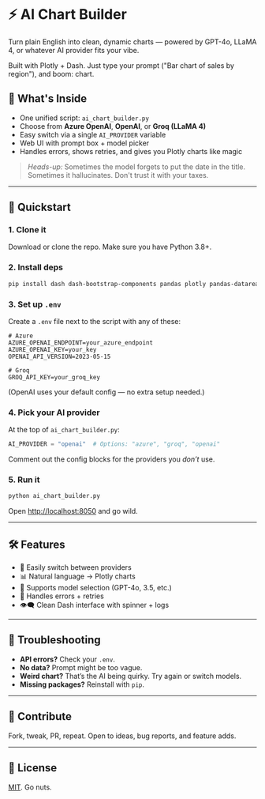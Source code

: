 # ⚡ AI Chart Builder

Turn plain English into clean, dynamic charts — powered by GPT-4o, LLaMA 4, or whatever AI provider fits your vibe.

Built with Plotly + Dash. Just type your prompt ("Bar chart of sales by region"), and boom: chart.

## 🧠 What's Inside

- One unified script: `ai_chart_builder.py`  
- Choose from **Azure OpenAI**, **OpenAI**, or **Groq (LLaMA 4)**  
- Easy switch via a single `AI_PROVIDER` variable  
- Web UI with prompt box + model picker  
- Handles errors, shows retries, and gives you Plotly charts like magic

> *Heads-up:* Sometimes the model forgets to put the date in the title. Sometimes it hallucinates. Don't trust it with your taxes.

---

## 🚀 Quickstart

### 1. Clone it  
Download or clone the repo. Make sure you have Python 3.8+.

### 2. Install deps  
```bash
pip install dash dash-bootstrap-components pandas plotly pandas-datareader openai groq python-dotenv
```

### 3. Set up `.env`  
Create a `.env` file next to the script with any of these:

```env
# Azure
AZURE_OPENAI_ENDPOINT=your_azure_endpoint
AZURE_OPENAI_KEY=your_key
OPENAI_API_VERSION=2023-05-15

# Groq
GROQ_API_KEY=your_groq_key
```

(OpenAI uses your default config — no extra setup needed.)

### 4. Pick your AI provider  
At the top of `ai_chart_builder.py`:

```python
AI_PROVIDER = "openai"  # Options: "azure", "groq", "openai"
```

Comment out the config blocks for the providers you *don’t* use.

### 5. Run it  
```bash
python ai_chart_builder.py
```

Open [http://localhost:8050](http://localhost:8050) and go wild.

---

## 🛠 Features

- 🔄 Easily switch between providers  
- 📊 Natural language → Plotly charts  
- 🧠 Supports model selection (GPT-4o, 3.5, etc.)  
- 🧼 Handles errors + retries  
- 👁️‍🗨️ Clean Dash interface with spinner + logs  

---

## 🤯 Troubleshooting

- **API errors?** Check your `.env`.  
- **No data?** Prompt might be too vague.  
- **Weird chart?** That’s the AI being quirky. Try again or switch models.  
- **Missing packages?** Reinstall with `pip`.

---

## 🙌 Contribute

Fork, tweak, PR, repeat. Open to ideas, bug reports, and feature adds.

---

## 📄 License

[MIT](LICENSE). Go nuts.
